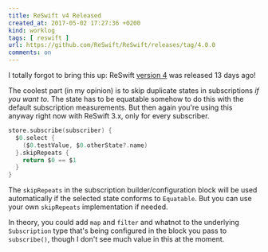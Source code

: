 ```yaml
---
title: ReSwift v4 Released
created_at: 2017-05-02 17:27:36 +0200
kind: worklog
tags: [ reswift ]
url: https://github.com/ReSwift/ReSwift/releases/tag/4.0.0
comments: on
---
```


I totally forgot to bring this up: ReSwift [version 4](https://github.com/ReSwift/ReSwift/releases/tag/4.0.0) was released 13 days ago!

The coolest part (in my opinion) is to skip duplicate states in subscriptions _if you want to._ The state has to be equatable somehow to do this with the default subscription measurements. But then again you're using this anyway right now with ReSwift 3.x, only for every subscriber.

```swift
store.subscribe(subscriber) {
  $0.select {
    ($0.testValue, $0.otherState?.name)
  }.skipRepeats {
    return $0 == $1
  }
}
```

The `skipRepeats` in the subscription builder/configuration block will be used automatically if the selected state conforms to `Equatable`. But you can use your own `skipRepeats` implementation if needed.

In theory, you could add `map` and  `filter` and whatnot to the underlying `Subscription` type that's being configured in the block you pass to `subscribe()`, though I don't see much value in this at the moment.
